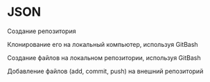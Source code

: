 # JSON
Создание репозитория

Клонирование его на локальный компьютер, используя GitBash

Создание файлов на локальном репозитории, используя GitBash

Добавление файлов (add, commit, push) на внешний репозиторий
